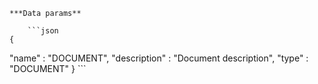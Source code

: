     ***Data params**

        ```json
    {
  "name" : "DOCUMENT",
  "description" : "Document description",
  "type" : "DOCUMENT"
}
        ```
